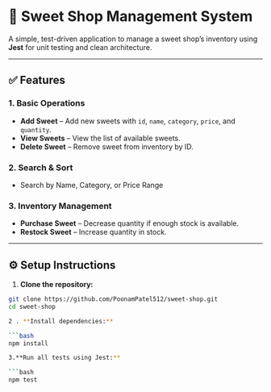 # 🍬 Sweet Shop Management System

A simple, test-driven application to manage a sweet shop’s inventory using **Jest** for unit testing and clean architecture.

---

## ✅ Features

### 1. Basic Operations
- **Add Sweet** – Add new sweets with `id`, `name`, `category`, `price`, and `quantity`.
- **View Sweets** – View the list of available sweets.
- **Delete Sweet** – Remove sweet from inventory by ID.

### 2. Search & Sort
- Search by Name, Category, or Price Range

### 3. Inventory Management
- **Purchase Sweet** – Decrease quantity if enough stock is available.
- **Restock Sweet** – Increase quantity in stock.

---

## ⚙️ Setup Instructions

1. **Clone the repository:**

```bash
git clone https://github.com/PoonamPatel512/sweet-shop.git
cd sweet-shop

2 . **Install dependencies:**

```bash
npm install

3.**Run all tests using Jest:**

```bash
npm test

